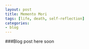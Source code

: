 ```yaml
---
layout: post
title: Memento Mori
tags: [life, death, self-reflection]
categories:
- blog
---
```


###Blog post here soon